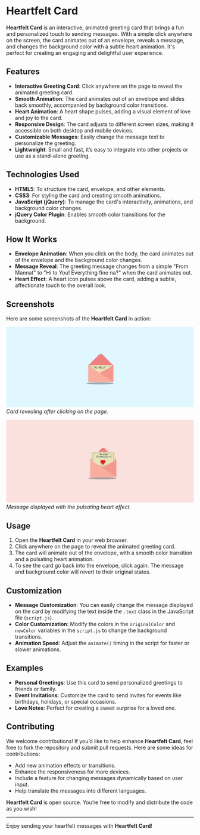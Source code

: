 # Heartfelt Card

**Heartfelt Card** is an interactive, animated greeting card that brings a fun and personalized touch to sending messages. With a simple click anywhere on the screen, the card animates out of an envelope, reveals a message, and changes the background color with a subtle heart animation. It's perfect for creating an engaging and delightful user experience.

## Features

- **Interactive Greeting Card**: Click anywhere on the page to reveal the animated greeting card.
- **Smooth Animation**: The card animates out of an envelope and slides back smoothly, accompanied by background color transitions.
- **Heart Animation**: A heart shape pulses, adding a visual element of love and joy to the card.
- **Responsive Design**: The card adjusts to different screen sizes, making it accessible on both desktop and mobile devices.
- **Customizable Messages**: Easily change the message text to personalize the greeting.
- **Lightweight**: Small and fast, it’s easy to integrate into other projects or use as a stand-alone greeting.

## Technologies Used

- **HTML5**: To structure the card, envelope, and other elements.
- **CSS3**: For styling the card and creating smooth animations.
- **JavaScript (jQuery)**: To manage the card's interactivity, animations, and background color changes.
- **jQuery Color Plugin**: Enables smooth color transitions for the background.
  
## How It Works

- **Envelope Animation**: When you click on the body, the card animates out of the envelope and the background color changes.
- **Message Reveal**: The greeting message changes from a simple "From Mannat" to "Hi to You! Everything fine na?" when the card animates out.
- **Heart Effect**: A heart icon pulses above the card, adding a subtle, affectionate touch to the overall look.

## Screenshots
Here are some screenshots of the **Heartfelt Card** in action:

![Card Animation](images/screenshot1.png)
*Card revealing after clicking on the page.*

![Message Display](images/screenshot2.png)
*Message displayed with the pulsating heart effect.*
  
## Usage

1. Open the **Heartfelt Card** in your web browser.
2. Click anywhere on the page to reveal the animated greeting card.
3. The card will animate out of the envelope, with a smooth color transition and a pulsating heart animation.
4. To see the card go back into the envelope, click again. The message and background color will revert to their original states.

## Customization

- **Message Customization**: You can easily change the message displayed on the card by modifying the text inside the `.text` class in the JavaScript file (`script.js`).
- **Color Customization**: Modify the colors in the `originalColor` and `newColor` variables in the `script.js` to change the background transitions.
- **Animation Speed**: Adjust the `animate()` timing in the script for faster or slower animations.

## Examples

- **Personal Greetings**: Use this card to send personalized greetings to friends or family.
- **Event Invitations**: Customize the card to send invites for events like birthdays, holidays, or special occasions.
- **Love Notes**: Perfect for creating a sweet surprise for a loved one.

## Contributing

We welcome contributions! If you’d like to help enhance **Heartfelt Card**, feel free to fork the repository and submit pull requests. Here are some ideas for contributions:

- Add new animation effects or transitions.
- Enhance the responsiveness for more devices.
- Include a feature for changing messages dynamically based on user input.
- Help translate the messages into different languages.

**Heartfelt Card** is open source. You’re free to modify and distribute the code as you wish!

---

Enjoy sending your heartfelt messages with **Heartfelt Card**!
